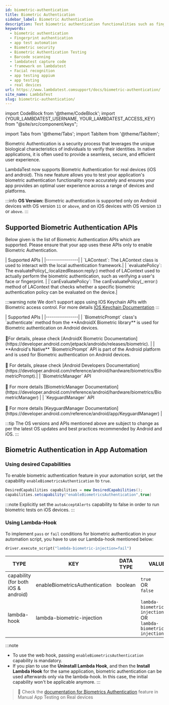 ```yaml
---
id: biometric-authentication
title: Biometric Authentication
sidebar_label: Biometric Authentication
description: Test biometric authentication functionalities such as fingerprint or face recognition in your app on LambdaTest Real Device Cloud Platform with 10000+ real mobile devices.
keywords:
  - biometric authentication
  - Fingerprint authentication
  - app test automation
  - Biometric security
  - Biometric Authentication Testing
  - Barcode scanning
  - lambdatest capture code
  - framework on lambdatest
  - Facial recognition
  - app testing appium
  - app testing
  - real devices
url: https://www.lambdatest.comsupport/docs/biometric-authentication/
site_name: LambdaTest
slug: biometric-authentication/
---
```


import CodeBlock from '@theme/CodeBlock';
import {YOUR_LAMBDATEST_USERNAME, YOUR_LAMBDATEST_ACCESS_KEY} from "@site/src/component/keys";

import Tabs from '@theme/Tabs';
import TabItem from '@theme/TabItem';

<script type="application/ld+json"
      dangerouslySetInnerHTML={{ __html: JSON.stringify({
       "@context": "https://schema.org",
        "@type": "BreadcrumbList",
        "itemListElement": [{
          "@type": "ListItem",
          "position": 1,
          "name": "Home",
          "item": "https://www.lambdatest.com"
        },{
          "@type": "ListItem",
          "position": 2,
          "name": "Support",
          "item": "https://www.lambdatest.com/support/docs/"
        },{
          "@type": "ListItem",
          "position": 3,
          "name": "Biometric Authentication",
          "item": "https://www.lambdatest.com/support/docs/biometric-authentication/"
        }]
      })
    }}
></script>
Biometric Authentication is a security process that leverages the unique biological characteristics of individuals to verify their identities. In native applications, it is often used to provide a seamless, secure, and efficient user experience.

LambdaTest now supports Biometric Authentication for real devices (iOS and android). This new feature allows you to test your application's biometric authentication functionality more accurately and ensures your app provides an optimal user experience across a range of devices and platforms.

:::info
**OS Version:** Biometric authentication is supported only on Android devices with OS version `11` or `above`, and on iOS devices with OS version `13` or `above`.
:::

## Supported Biometric Authentication APIs

Below given is the list of Biometric Authentication APIs which are supported. Please ensure that your app uses these APIs only to enable Biometric Authentication.

<Tabs className="docs__val">

<TabItem value="bash" label="iOS" default>

  <div className="lambdatest__codeblock">
    | Supported APIs |
    |----------------|
    | `LAContext`: The LAContext class is used to interact with the local authentication framework.|
    | `evaluatePolicy`: The evaluatePolicy(_:localizedReason:reply:) method of LAContext used to actually perform the biometric authentication, such as verifying a user's face or fingerprint. |
    |`canEvaluatePolicy`: The canEvaluatePolicy(_:error:) method of LAContext that checks whether a specific biometric authentication policy can be evaluated on the device.|
  </div>

  :::warning note
  We don’t support apps using IOS Keychain APIs with Biometric access control. For more details [IOS Keychain Documentation](https://developer.apple.com/documentation/localauthentication/accessing-keychain-items-with-face-id-or-touch-id)
  :::

</TabItem>

<TabItem value="powershell" label="Android >= version 11" default>

  <div className="lambdatest__codeblock">
    | Supported APIs |
    |----------------|
    | `BiometricPrompt` class's `authenticate` method from the **AndroidX Biometric library** is used for Biometric authentication on Android devices. <br /><br />📕For details, please check [AndroidX Biometric Documentation](https://developer.android.com/jetpack/androidx/releases/biometric). |
    | **Android's Native** `BiometricPrompt` API is part of the Android platform and is used for Biometric authentication on Android devices.<br /><br />📕 For details, please check [Android Developers Documentation](https://developer.android.com/reference/android/hardware/biometrics/BiometricPrompt).|
    | `BiometricManager` API<br /><br /> 📕 For more details [BiometricManager Documentation](https://developer.android.com/reference/android/hardware/biometrics/BiometricManager) |
    | `KeyguardManager`  API <br /><br />📕 For more details [KeyguardManager Documentation](https://developer.android.com/reference/android/app/KeyguardManager) |
  </div>

</TabItem>
</Tabs>

:::tip
The OS versions and APIs mentioned above are subject to change as per the latest OS updates and best practices recommended by Android and iOS.
:::

## Biometric Authentication in App Automation

### Using desired Capabilities 

To enable biometric authentication feature in your automation script, set the capability `enableBiometricsAuthentication` to `true`.

```java
DesiredCapabilities capabilities = new DesiredCapabilities();
capabilities.setcapability("enableBiometricsAuthentication",true)
```
:::note
Explicitly set the `autoAcceptAlerts` capability to false in order to run biometric tests on iOS devices.
::: 


### Using Lambda-Hook

To implement `pass` or `fail` conditions for biometric authentication in your automation script, you have to use our Lambda-hook mentioned below:

```python
driver.execute_script("lambda-biometric-injection=fail")
```

| TYPE | KEY | DATA TYPE| VALUES |
|------|-----|----------|--------|
| capability (for both iOS & android)|enableBiometricsAuthentication|boolean| `true` <br/> OR <br/> `false` 
| lambda-hook | lambda-biometric-injection  || `lambda-biometric-injection=fail` <br/> OR <br/> `lambda-biometric-injection=pass` |

:::note
- To use the web hook, passing `enableBiometricsAuthentication` capability is mandatory.
- If you plan to use the **Uninstall Lambda Hook**, and then the **Install Lambda Hook** for the same application, biometric authentication can be used afterwards only via the lambda-hook. In this case, the initial capability won't be applicable anymore.
:::

> 📕 Check the [documentation for Biometrics Authentication](/support/docs/biometric-authentication-on-real-devices/) feature in Manual App Testing on Real devices